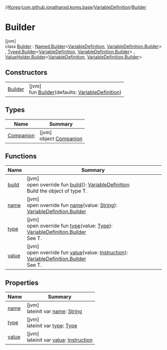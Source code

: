 //[Kores](../../../../index.md)/[com.github.jonathanxd.kores.base](../../index.md)/[VariableDefinition](../index.md)/[Builder](index.md)

# Builder

[jvm]\
class [Builder](index.md) : [Named.Builder](../../-named/-builder/index.md)<[VariableDefinition](../index.md), [VariableDefinition.Builder](index.md)> , [Typed.Builder](../../-typed/-builder/index.md)<[VariableDefinition](../index.md), [VariableDefinition.Builder](index.md)> , [ValueHolder.Builder](../../-value-holder/-builder/index.md)<[VariableDefinition](../index.md), [VariableDefinition.Builder](index.md)>

## Constructors

| | |
|---|---|
| [Builder](-builder.md) | [jvm]<br>fun [Builder](-builder.md)(defaults: [VariableDefinition](../index.md)) |

## Types

| Name | Summary |
|---|---|
| [Companion](-companion/index.md) | [jvm]<br>object [Companion](-companion/index.md) |

## Functions

| Name | Summary |
|---|---|
| [build](build.md) | [jvm]<br>open override fun [build](build.md)(): [VariableDefinition](../index.md)<br>Build the object of type T. |
| [name](name.md) | [jvm]<br>open override fun [name](name.md)(value: [String](https://kotlinlang.org/api/latest/jvm/stdlib/kotlin/-string/index.html)): [VariableDefinition.Builder](index.md) |
| [type](type.md) | [jvm]<br>open override fun [type](type.md)(value: [Type](https://docs.oracle.com/javase/8/docs/api/java/lang/reflect/Type.html)): [VariableDefinition.Builder](index.md)<br>See T. |
| [value](value.md) | [jvm]<br>open override fun [value](value.md)(value: [Instruction](../../../com.github.jonathanxd.kores/-instruction/index.md)): [VariableDefinition.Builder](index.md)<br>See T. |

## Properties

| Name | Summary |
|---|---|
| [name](name.md) | [jvm]<br>lateinit var [name](name.md): [String](https://kotlinlang.org/api/latest/jvm/stdlib/kotlin/-string/index.html) |
| [type](type.md) | [jvm]<br>lateinit var [type](type.md): [Type](https://docs.oracle.com/javase/8/docs/api/java/lang/reflect/Type.html) |
| [value](value.md) | [jvm]<br>lateinit var [value](value.md): [Instruction](../../../com.github.jonathanxd.kores/-instruction/index.md) |
